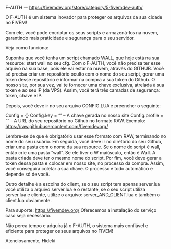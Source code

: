 F-AUTH -- https://fivemdev.org/store/category/5-fivemdev-auth/

O F-AUTH é um sistema inovador para proteger os arquivos da sua cidade no FIVEM!

Com ele, você pode encriptar os seus scripts e armazená-los na nuvem, garantindo mais praticidade e segurança para o seu servidor.

Veja como funciona:

Suponha que você tenha um script chamado WALL, que hoje está na sua resource: start wall no seu cfg. Com o F-AUTH, você não precisa ter esse arquivo na sua base, pois ele vai estar na nuvem, através do GITHUB. Você só precisa criar um repositório oculto com o nome do seu script, gerar uma token desse repositório e informar na compra a sua token do Github. O nosso site, por sua vez, vai te fornecer uma chave exclusiva, atrelada à sua token e ao seu IP (da VPS). Assim, você terá três camadas de segurança: token, chave e IP.

Depois, você deve ir no seu arquivo CONFIG.LUA e preencher o seguinte:

Config = {} 
Config.key = “” – A chave gerada no nosso site 
Config.profile = “” – A URL do seu repositório no Github no formato RAW. Exemplo: https://raw.githubusercontent.com/fivemdevorg/

Lembre-se de que é obrigatório usar esse formato com RAW, terminando no nome do seu usuário. Em seguida, você deve ir no diretório do seu Github, criar uma pasta com o nome da sua resource. Se o nome do script é wall, então crie uma pasta “wall”. Se ele tiver o W maiúsculo, então é Wall. A pasta criada deve ter o mesmo nome do script. Por fim, você deve gerar a token dessa pasta e colocar em nosso site, no processo da compra. Assim, você conseguirá coletar a sua chave. O processo é todo automático e depende só de você.

Outro detalhe é a escolha do client, se o seu script tem apenas server.lua você utiliza o arquivo server.lua e o restante, se o seu script utiliza server.lua e cliente, utilize o arquivo: server_AND_CLIENT.lua e também o client.lua obviamente.

Para suporte: https://fivemdev.org/ Oferecemos a instalação do serviço caso seja necessário.

Não perca tempo e adquira já o F-AUTH, o sistema mais confiável e eficiente para proteger os seus arquivos no FIVEM!

Atenciosamente, Hideki
